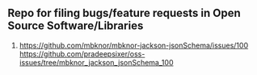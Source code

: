 ## Repo for filing bugs/feature requests in Open Source Software/Libraries
1. https://github.com/mbknor/mbknor-jackson-jsonSchema/issues/100  
   https://github.com/pradeepsixer/oss-issues/tree/mbknor_jackson_jsonSchema_100
